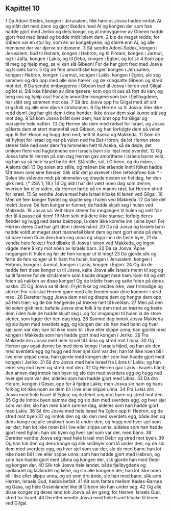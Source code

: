 ## Kapittel 10

1 Da Adoni-Sedek, kongen i Jerusalem, fikk høre at Josva hadde inntatt Ai og slått det med bann og gjort likedan med Ai og kongen der som han hadde gjort med Jeriko og dets konge, og at innbyggerne av Gibeon hadde gjort fred med Israel og bodde midt iblant dem,
2 ble de meget redde; for Gibeon var en stor by, som en av kongebyene, og større enn Ai, og alle mennene der var djerve stridsmenn.
3 Så sendte Adoni-Sedek, kongen i Jerusalem, bud til Hoham, kongen i Hebron, og til Piream, kongen i Jarmut, og til Jafia, kongen i Lakis, og til Debir, kongen i Eglon, og lot si:
4 Kom opp til meg og hjelp meg, sa vi kan slå Gibeon! For de har gjort fred med Josva og Israels barn.
5 Og de fem amorittiske konger, kongen i Jerusalem, kongen i Hebron, kongen i Jarmut, kongen i Lakis, kongen i Eglon, slo seg sammen og dro opp med alle sine hærer; og de kringsatte Gibeon og stred mot det.
6 Da sendte innbyggerne i Gibeon bud til Josva i leiren ved Gilgal og lot si: Slå ikke hånden av dine tjenere, kom opp til oss så fort du kan, og berg oss og hjelp oss! For alle amoritter-kongene som bor i fjellbygdene, har slått seg sammen mot oss.
7 Så dro Josva opp fra Gilgal med alt sitt krigsfolk og alle sine djerve stridsmenn.
8 Og Herren sa til Josva: Vær ikke redd dem! Jeg har gitt dem i dine hender; ikke én av dem skal kunne stå seg mot deg.
9 Så kom Josva brått over dem; han brøt opp fra Gilgal og marsjerte hele natten.
10 Og Herren slo dem med redsel for Israel, og Josva påførte dem et stort mannefall ved Gibeon, og han forfulgte dem på veien opp til Bet-Horon og hugg dem ned, helt til Aseka og Makkeda.
11 Som de nå flyktet for Israel og var på veien ned fra Bet-Horon, da lot Herren store stener falle ned over dem fra himmelen helt til Aseka, så de døde; det omkom flere ved haglstenene enn Israels barn slo ihjel med sverdet.
12 Og Josva talte til Herren på den dag Herren gav amorittene i Israels barns vold, og han sa så hele Israel hørte det: Stå stille, sol, i Gibeon, og du måne, i Ajalons dal!
13 Og solen sto stille, og månen ble stående inntil folket hadde fått hevn over sine fiender. Slik står det jo skrevet i Den rettskafnes bok * - Solen ble stående midt på himmelen og drøyde nesten en hel dag, før den gikk ned. {* 2SA 1, 18.}
14 Og aldri har det vært noen dag som denne, hverken før eller siden, da Herren hørte på en manns røst; for Herren stred for Israel.
15 Sa vendte Josva med hele Israel tilbake til leiren ved Gilgal.
16 Men de fem konger flyktet og skjulte seg i hulen ved Makkeda.
17 Da ble det meldt Josva: De fem konger er funnet; de hadde skjult seg i hulen ved Makkeda.
18 Josva sa: Velt store stener for inngangen til hulen og sett folk der til å passe på dem!
19 Men selv må dere ikke stanse; forfølg deres fiender og hugg ned deres baktropp, la dem ikke komme inn i sine byer! For Herren deres Gud har gitt dem i deres hånd.
20 Da nå Josva og Israels barn hadde voldt et meget stort mannefall blant dem og rent gjort ende på dem, så bare noen få av dem kom seg unna og slapp inn i de faste byer,
21 da vendte hele folket i fred tilbake til Josva i leiren ved Makkeda, og ingen vågde mere å kny mot noen av Israels barn.
22 Da sa Josva: Åpne inngangen til hulen og før de fem konger ut til meg!
23 De gjorde slik og førte de fem konger ut til ham fra hulen, kongen i Jerusalem, kongen i Hebron, kongen i Jarmut, kongen i Lakis, kongen i Eglon.
24 Og da de hadde ført disse konger ut til Josva, kalte Josva alle Israels menn til seg og sa til førerne for de stridsmenn som hadde draget med ham: Kom hit og sett foten på nakken av disse konger! Og de trådte fram og satte foten på deres nakke.
25 Og Josva sa til dem: Frykt ikke og reddes ikke, vær frimodige og sterke! For slik skal Herren gjøre med alle fiender som dere kommer i strid med.
26 Deretter hugg Josva dem ned og drepte dem og hengte dem opp på fem trær; og de ble hengende på trærne helt til kvelden.
27 Men på den tid solen gikk ned, befalte Josva sine folk å ta dem ned av trærne og kaste dem i den hule de hadde skjult seg i; og for inngangen til hulen la de store stener, som ligger der den dag idag.
28 Samme dag inntok Josva Makkeda og slo byen med sverdets egg, og kongen der slo han med bann og hver sjel som var der; han lot ikke noen bli i live eller slippe unna; han gjorde med kongen i Makkeda som han hadde gjort med kongen i Jeriko.
29 Fra Makkeda dro Josva med hele Israel til Libna og stred mot Libna.
30 Og Herren gav også denne by med dens konge i Israels hånd, og han slo den med sverdets egg og hugg ned hver sjel som var der; han lot ikke noen bli i live eller slippe unna; han gjorde med kongen der som han hadde gjort med kongen i Jeriko.
31 Så dro Josva med hele Israel fra Libna til Lakis; og han leiret seg mot byen og stred mot den.
32 Og Herren gav Lakis i Israels hånd; den annen dag inntok han byen og slo den med sverdets egg og hugg ned hver sjel som var der, aldeles som han hadde gjort med Libna.
33 Da dro Horam, kongen i Geser, opp for å hjelpe Lakis; men Josva slo ham og hans folk og lot ikke noen av dem bli i live eller slippe unna.
34 Fra Lakis dro Josva med hele Israel til Eglon; og de leiret seg mot byen og stred mot den.
35 Og de inntok byen samme dag og slo den med sverdets egg, og hver sjel som var der, slo han med bann samme dag, aldeles som han hadde gjort med Lakis.
36 Så dro Josva med hele Israel fra Eglon opp til Hebron; og de stred mot byen
37 og inntok den og slo den med sverdets egg, både den og dens konge og alle småbyer som lå under den, og hugg ned hver sjel som var der; han lot ikke noen bli i live eller slippe unna, aldeles som han hadde gjort med Eglon; han slo byen og hver sjel som var der, med bann.
38 Deretter vendte Josva seg med hele Israel mot Debir og stred mot byen.
39 Og han tok den og dens konge og alle småbyer som lå under den, og de slo dem med sverdets egg, og hver sjel som var der, slo de med bann; han lot ikke noen bli i live eller slippe unna; som han hadde gjort med Hebron, og som han hadde gjort med Libna og kongen der, slik gjorde han med Debir og kongen der.
40 Slik tok Josva hele landet, både fjellbygdene og sydlandet og lavlandet og liene, og slo alle kongene der; han lot ikke noen bli i live eller slippe unna, og alt som dro ånde, slo han med bann, slik som Herren, Israels Gud, hadde befalt.
41 Alt som fantes mellom Kades-Barnea og Gasa, og hele Gosenlandet like til Gibeon slo han under seg.
42 Og alle disse konger og deres land tok Josva på én gang; for Herren, Israels Gud, stred for Israel.
43 Deretter vendte Josva med hele Israel tilbake til leiren ved Gilgal.
